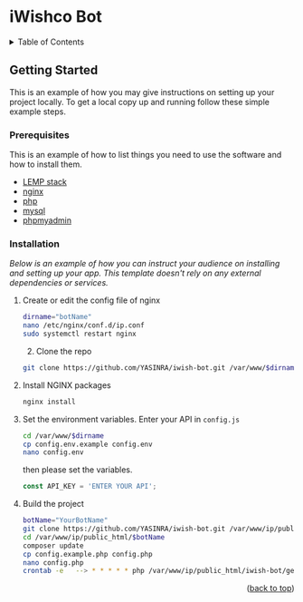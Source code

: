 # iWishco Bot

<!-- TABLE OF CONTENTS -->
<details>
  <summary>Table of Contents</summary>
  <ol>
    <li>
      <a href="#getting-started">Getting Started</a>
      <ul>
        <li><a href="#prerequisites">Prerequisites</a></li>
        <li><a href="#installation">Installation</a></li>
      </ul>
    </li>
  </ol>
</details>

<!-- GETTING STARTED -->
## Getting Started

This is an example of how you may give instructions on setting up your project locally.
To get a local copy up and running follow these simple example steps.

### Prerequisites

This is an example of how to list things you need to use the software and how to install them.

* [LEMP stack](https://www.digitalocean.com/community/tutorials/how-to-install-linux-nginx-mysql-php-lemp-stack-on-ubuntu-20-04)
* [nginx](https://www.digitalocean.com/community/tutorials/how-to-install-nginx-on-ubuntu-20-04)
* [php](https://www.digitalocean.com/community/tutorials/how-to-install-php-8-1-and-set-up-a-local-development-environment-on-ubuntu-22-04)
* [mysql](https://www.digitalocean.com/community/tutorials/how-to-install-mysql-on-ubuntu-22-04)
* [phpmyadmin](https://www.digitalocean.com/community/tutorials/how-to-install-and-secure-phpmyadmin-on-ubuntu-20-04)

### Installation

_Below is an example of how you can instruct your audience on installing and setting up your app. This template doesn't rely on any external dependencies or services._

1. Create or edit the config file of nginx
   ```sh
   dirname="botName"
   nano /etc/nginx/conf.d/ip.conf
   sudo systemctl restart nginx
   ```
   2. Clone the repo
   ```sh
   git clone https://github.com/YASINRA/iwish-bot.git /var/www/$dirname
   ```
3. Install NGINX packages
   ```sh
   nginx install
   ```
4. Set the environment variables. Enter your API in `config.js`
   ```sh
   cd /var/www/$dirname
   cp config.env.example config.env
   nano config.env
   ```
   then please set the variables.
   ```js
   const API_KEY = 'ENTER YOUR API';
   ```
5. Build the project
   ```sh
   botName="YourBotName"
   git clone https://github.com/YASINRA/iwish-bot.git /var/www/ip/public_html/$botName
   cd /var/www/ip/public_html/$botName
   composer update
   cp config.example.php config.php
   nano config.php
   crontab -e   --> * * * * * php /var/www/ip/public_html/iwish-bot/getUpdatesCLI.php
   ```

<p align="right">(<a href="#readme-top">back to top</a>)</p>
